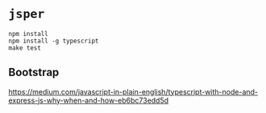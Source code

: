 # `jsper`

```
npm install
npm install -g typescript
make test
```

## Bootstrap

https://medium.com/javascript-in-plain-english/typescript-with-node-and-express-js-why-when-and-how-eb6bc73edd5d